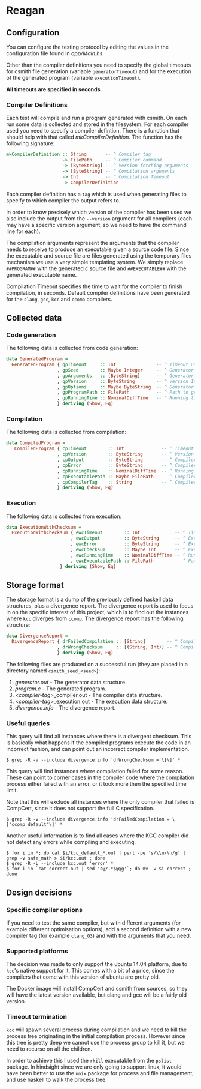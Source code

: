 
# Reagan

## Configuration

You can configure the testing protocol by editing the values in the configuration file found in _app/Main.hs_.

Other than the compiler definitions you need to specify the global timeouts for csmith file generation (variable `generatorTimeout`) and for the execution of the generated program (variable `executionTimeout`). 

**All timeouts are specified in seconds**.

### Compiler Definitions

Each test will compile and run a program generated with csmith. On each run some data is collected and stored in the filesystem. For each compiler used you need to specify a compiler defintion. There is a function that should help with that called _mkCompilerDefinition_. The function has the following signature:

```haskell
mkCompilerDefinition :: String       -- ^ Compiler tag
                     -> FilePath     -- ^ Compiler command
                     -> [ByteString] -- ^ Version fetching arguments
                     -> [ByteString] -- ^ Compilation arguments
                     -> Int          -- ^ Compilation Timeout
                     -> CompilerDefinition
```

Each compiler definition has a `tag` which is used when generating files to specify to which compiler the output refers to.

In order to know precisely which version of the compiler has been used we also include the output from the `--version` argument for all compilers (each may have a specific version argument, so we need to have the command line for each).

The compilation arguments represent the arguments that the compiler needs to receive to produce an executable given a source code file. Since the executable and source file are files generated using the temporary files mechanism we use a very simple templating system. We simply replace `##PROGRAM##` with the generated c source file and `##EXECUTABLE##` with the generated executable name.

Compilation Timeout specifies the time to wait for the compiler to finish compilation, in seconds. Default compiler definitions have been generated for the `clang`, `gcc`, `kcc` and `ccomp` compilers.

## Collected data

### Code generation

The following data is collected from code generation:

```haskell
data GeneratedProgram =
  GeneratedProgram { gpTimeout     :: Int               -- ^ Timeout used for generation (seconds)
                   , gpSeed        :: Maybe Integer     -- ^ Generator seed
                   , gpArguments   :: [ByteString]      -- ^ Generator arguments
                   , gpVersion     :: ByteString        -- ^ Version Information
                   , gpOptions     :: Maybe ByteString  -- ^ Generator options (parsed from output)
                   , gpProgramPath :: FilePath          -- ^ Path to generator program
                   , gpRunningTime :: NominalDiffTime   -- ^ Running time
                   } deriving (Show, Eq)
```

### Compilation

The following data is collected from compilation:

```haskell
data CompiledProgram =
   CompiledProgram { cpTimeout        :: Int              -- ^ Timeout used for compilation
                   , cpVersion        :: ByteString       -- ^ Version information
                   , cpOutput         :: ByteString       -- ^ Compiler output
                   , cpError          :: ByteString       -- ^ Compiler errors
                   , cpRunningTime    :: NominalDiffTime  -- ^ Running time
                   , cpExecutablePath :: Maybe FilePath   -- ^ Compiler path
                   , cpCompilerTag    :: String           -- ^ Compiler tag
                   } deriving (Show, Eq)
```

### Execution

The following data is collected from execution:

```haskell
data ExecutionWithChecksum =
  ExecutionWithChecksum { ewcTimeout        :: Int             -- ^ Timeout used for execution
                        , ewcOutput         :: ByteString      -- ^ Execution output
                        , ewcError          :: ByteString      -- ^ Execution errors
                        , ewcChecksum       :: Maybe Int       -- ^ Execution checksum
                        , ewcRunningTime    :: NominalDiffTime -- ^ Running time
                        , ewcExecutablePath :: FilePath        -- ^ Path to executable
                    } deriving (Show, Eq)
```

## Storage format

The storage format is a dump of the previously defined haskell data structures, plus a divergence report. The divergence report is used to focus in on the specific interest of this project, which is to find out the instances where `kcc` diverges from `ccomp`. The divergence report has the following structure:

```haskell
data DivergenceReport =
  DivergenceReport { drFailedCompilation :: [String]        -- ^ Compiler tags that failed compilation.
                   , drWrongChecksum     :: [(String, Int)] -- ^ Compiler tags and divergent checksums.
                   } deriving (Show, Eq)
```

The following files are produced on a successful run (they are placed in a directory named `csmith_seed_<seed>`):

1. _generator.out_ - The generator data structure.
2. _program.c_ - The generated program.
3. &lt;_compiler-tag_&gt;_compiler.out - The compiler data structure.
4. &lt;_compiler-tag_&gt;_execution.out - The execution data structure.
5. _divergence.info_ - The divergence report.

### Useful queries

This query will find all instances where there is a divergent checksum. This is basically what happens if the compiled programs execute the code in an incorrect fashion, and can point out an incorrect compiler implementation.

```shell
$ grep -R -v --include divergence.info 'drWrongChecksum = \[\]' *
```

This query will find instances where compilation failed for some reason. These can point to corner cases in the compiler code where the compilation process either failed with an error, or it took more then the specified time limit. 

Note that this will exclude all instances where the only compiler that failed is CompCert, since it does not support the full C specification.

```shell
$ grep -R -v --include divergence.info 'drFailedCompilation = \["ccomp_default"\]' *
```

Another useful information is to find all cases where the KCC compiler did not detect any errors while compiling and executing.

```shell
$ for i in *; do cat $i/kcc_default_*.out | perl -pe 's/\\n/\n/g' | grep -v safe_math > $i/kcc.out ; done
$ grep -R -L --include kcc.out 'error' *
$ for i in `cat correct.out | sed 's@/.*$@@g'`; do mv -v $i correct ; done
```

## Design decisions

### Specific compiler options

If you need to test the same compiler, but with different arguments (for example different optimisation options), add a second definition with a new compiler tag (for example `clang_O3`) and with the arguments that you need.

### Supported platforms

The decision was made to only support the ubuntu 14.04 platform, due to `kcc`'s native support for it. This comes with a bit of a price, since the compilers that come with this version of ubuntu are pretty old.

The Docker image will install CompCert and csmith from sources, so they will have the latest version available, but clang and gcc will be a fairly old version.

### Timeout termination

`kcc` will spawn several process during compilation and we need to kill the process tree originating in the initial compilation process. However since this tree is pretty deep we cannot use the process group to kill it, but we need to recurse on all the children.

In order to achieve this I used the `rkill` executable from the `pslist` package. In hindsight since we are only going to support linux, it would have been better to use the `unix` package for process and file management, and use haskell to walk the process tree.
